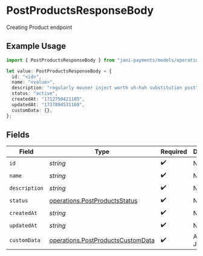 # PostProductsResponseBody

Creating Product endpoint

## Example Usage

```typescript
import { PostProductsResponseBody } from "jani-payments/models/operations";

let value: PostProductsResponseBody = {
  id: "<id>",
  name: "<value>",
  description: "regularly mouser inject worth uh-huh substitution psst",
  status: "active",
  createdAt: "1712750421105",
  updatedAt: "1737894531160",
  customData: {},
};
```

## Fields

| Field                                                                                  | Type                                                                                   | Required                                                                               | Description                                                                            |
| -------------------------------------------------------------------------------------- | -------------------------------------------------------------------------------------- | -------------------------------------------------------------------------------------- | -------------------------------------------------------------------------------------- |
| `id`                                                                                   | *string*                                                                               | :heavy_check_mark:                                                                     | N/A                                                                                    |
| `name`                                                                                 | *string*                                                                               | :heavy_check_mark:                                                                     | N/A                                                                                    |
| `description`                                                                          | *string*                                                                               | :heavy_check_mark:                                                                     | N/A                                                                                    |
| `status`                                                                               | [operations.PostProductsStatus](../../models/operations/postproductsstatus.md)         | :heavy_check_mark:                                                                     | N/A                                                                                    |
| `createdAt`                                                                            | *string*                                                                               | :heavy_check_mark:                                                                     | N/A                                                                                    |
| `updatedAt`                                                                            | *string*                                                                               | :heavy_check_mark:                                                                     | N/A                                                                                    |
| `customData`                                                                           | [operations.PostProductsCustomData](../../models/operations/postproductscustomdata.md) | :heavy_check_mark:                                                                     | Any valid JSON value                                                                   |
